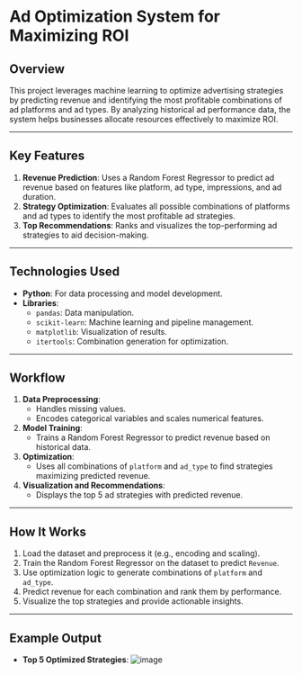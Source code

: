 # Ad Optimization System for Maximizing ROI

## **Overview**
This project leverages machine learning to optimize advertising strategies by predicting revenue and identifying the most profitable combinations of ad platforms and ad types. By analyzing historical ad performance data, the system helps businesses allocate resources effectively to maximize ROI.

---

## **Key Features**
1. **Revenue Prediction**: Uses a Random Forest Regressor to predict ad revenue based on features like platform, ad type, impressions, and ad duration.
2. **Strategy Optimization**: Evaluates all possible combinations of platforms and ad types to identify the most profitable ad strategies.
3. **Top Recommendations**: Ranks and visualizes the top-performing ad strategies to aid decision-making.

---

## **Technologies Used**
- **Python**: For data processing and model development.
- **Libraries**:
  - `pandas`: Data manipulation.
  - `scikit-learn`: Machine learning and pipeline management.
  - `matplotlib`: Visualization of results.
  - `itertools`: Combination generation for optimization.

---

## **Workflow**
1. **Data Preprocessing**:
   - Handles missing values.
   - Encodes categorical variables and scales numerical features.
2. **Model Training**:
   - Trains a Random Forest Regressor to predict revenue based on historical data.
3. **Optimization**:
   - Uses all combinations of `platform` and `ad_type` to find strategies maximizing predicted revenue.
4. **Visualization and Recommendations**:
   - Displays the top 5 ad strategies with predicted revenue.

---

## **How It Works**
1. Load the dataset and preprocess it (e.g., encoding and scaling).
2. Train the Random Forest Regressor on the dataset to predict `Revenue`.
3. Use optimization logic to generate combinations of `platform` and `ad_type`.
4. Predict revenue for each combination and rank them by performance.
5. Visualize the top strategies and provide actionable insights.

---

## **Example Output**
- **Top 5 Optimized Strategies**:
![image](https://github.com/user-attachments/assets/a83ed038-1615-4e0f-8a4d-1f57c44b4e48)

